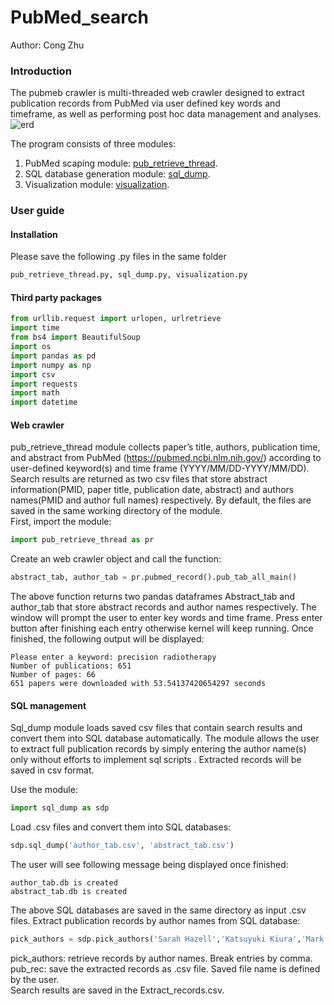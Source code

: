 # PubMed_search
Author: Cong Zhu
### Introduction 
The pubmeb crawler is multi-threaded web crawler designed to extract publication records from PubMed via user defined key words and timeframe, as well as performing post hoc data management and analyses.
![erd](https://user-images.githubusercontent.com/62033407/106549698-24053780-64d7-11eb-9211-9dabba80ad43.png)<br/>

The program consists of three modules:
1. PubMed scaping module: [pub_retrieve_thread](https://github.com/random-git/PubMed_search/blob/main/pub_retrieve_thread.py).<br/>
2. SQL database generation module: [sql_dump](https://github.com/random-git/PubMed_search/blob/main/sql_dump.py).<br/>
3. Visualization module: [visualization](https://github.com/random-git/PubMed_search/blob/main/visualization.py).<br/>
### User guide
#### Installation
Please save the following .py files in the same folder
```Python
pub_retrieve_thread.py, sql_dump.py, visualization.py
```
#### Third party packages
```Python
from urllib.request import urlopen, urlretrieve 
import time 
from bs4 import BeautifulSoup 
import os 
import pandas as pd
import numpy as np 
import csv 
import requests 
import math 
import datetime
```

#### Web crawler

pub_retrieve_thread module collects paper’s title, authors, publication time, and abstract from PubMed (https://pubmed.ncbi.nlm.nih.gov/) according to user-defined keyword(s) and time frame (YYYY/MM/DD-YYYY/MM/DD).
Search results are returned as two csv files that store abstract information(PMID, paper title, publication date, abstract) and authors names(PMID and author full names) respectively. By default, the files are saved in the same working directory of the module. <br/>
First, import the module: <br/>
```Python
import pub_retrieve_thread as pr
```

Create an web crawler object and call the function:  <br/>
```Python
abstract_tab, author_tab = pr.pubmed_record().pub_tab_all_main()
```

The above function returns two pandas dataframes Abstract_tab and author_tab  that store abstract records and author names respectively.
The window will prompt the user to enter key words and time frame. Press enter button after finishing each entry otherwise kernel will keep running. Once finished, the following output will be displayed:
```
Please enter a keyword: precision radiotherapy
Number of publications: 651
Number of pages: 66
651 papers were downloaded with 53.54137420654297 seconds
```

#### SQL management

Sql_dump module loads saved csv files that contain search results and convert them into SQL database automatically. The module allows the user to extract full publication records by simply entering the author name(s) only without efforts to implement sql scripts . Extracted records will be saved in csv format.

Use the module: <br/>
```Python
import sql_dump as sdp
```
Load .csv files and convert them into SQL databases:<br/>
```Python
sdp.sql_dump('author_tab.csv', 'abstract_tab.csv')
```

The user will see following message being displayed once finished:<br/>
```
author_tab.db is created
abstract_tab.db is created
```

The above SQL databases are saved in the same directory as input .csv files.
Extract publication records by author names from SQL database: <br/>
```Python
pick_authors = sdp.pick_authors('Sarah Hazell','Katsuyuki Kiura','Mark Kidd','Lisa Bodei').pub_rec("Extract_records")
```

pick_authors: retrieve records by author names. Break entries by comma. <br/>
pub_rec: save the extracted records as .csv file. Saved file name is defined by the user. <br/>
Search results are saved in the Extract_records.csv.
